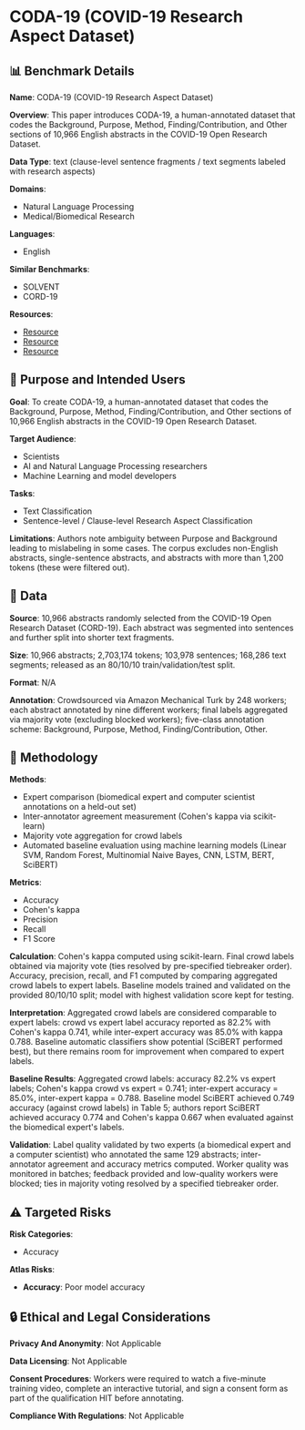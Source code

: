 # CODA-19 (COVID-19 Research Aspect Dataset)

## 📊 Benchmark Details

**Name**: CODA-19 (COVID-19 Research Aspect Dataset)

**Overview**: This paper introduces CODA-19, a human-annotated dataset that codes the Background, Purpose, Method, Finding/Contribution, and Other sections of 10,966 English abstracts in the COVID-19 Open Research Dataset.

**Data Type**: text (clause-level sentence fragments / text segments labeled with research aspects)

**Domains**:
- Natural Language Processing
- Medical/Biomedical Research

**Languages**:
- English

**Similar Benchmarks**:
- SOLVENT
- CORD-19

**Resources**:
- [Resource](http://CODA-19.org)
- [Resource](https://arxiv.org/abs/2005.02367)
- [Resource](https://covidseer.ist.psu.edu/)

## 🎯 Purpose and Intended Users

**Goal**: To create CODA-19, a human-annotated dataset that codes the Background, Purpose, Method, Finding/Contribution, and Other sections of 10,966 English abstracts in the COVID-19 Open Research Dataset.

**Target Audience**:
- Scientists
- AI and Natural Language Processing researchers
- Machine Learning and model developers

**Tasks**:
- Text Classification
- Sentence-level / Clause-level Research Aspect Classification

**Limitations**: Authors note ambiguity between Purpose and Background leading to mislabeling in some cases. The corpus excludes non-English abstracts, single-sentence abstracts, and abstracts with more than 1,200 tokens (these were filtered out).

## 💾 Data

**Source**: 10,966 abstracts randomly selected from the COVID-19 Open Research Dataset (CORD-19). Each abstract was segmented into sentences and further split into shorter text fragments.

**Size**: 10,966 abstracts; 2,703,174 tokens; 103,978 sentences; 168,286 text segments; released as an 80/10/10 train/validation/test split.

**Format**: N/A

**Annotation**: Crowdsourced via Amazon Mechanical Turk by 248 workers; each abstract annotated by nine different workers; final labels aggregated via majority vote (excluding blocked workers); five-class annotation scheme: Background, Purpose, Method, Finding/Contribution, Other.

## 🔬 Methodology

**Methods**:
- Expert comparison (biomedical expert and computer scientist annotations on a held-out set)
- Inter-annotator agreement measurement (Cohen's kappa via scikit-learn)
- Majority vote aggregation for crowd labels
- Automated baseline evaluation using machine learning models (Linear SVM, Random Forest, Multinomial Naive Bayes, CNN, LSTM, BERT, SciBERT)

**Metrics**:
- Accuracy
- Cohen's kappa
- Precision
- Recall
- F1 Score

**Calculation**: Cohen's kappa computed using scikit-learn. Final crowd labels obtained via majority vote (ties resolved by pre-specified tiebreaker order). Accuracy, precision, recall, and F1 computed by comparing aggregated crowd labels to expert labels. Baseline models trained and validated on the provided 80/10/10 split; model with highest validation score kept for testing.

**Interpretation**: Aggregated crowd labels are considered comparable to expert labels: crowd vs expert label accuracy reported as 82.2% with Cohen's kappa 0.741, while inter-expert accuracy was 85.0% with kappa 0.788. Baseline automatic classifiers show potential (SciBERT performed best), but there remains room for improvement when compared to expert labels.

**Baseline Results**: Aggregated crowd labels: accuracy 82.2% vs expert labels; Cohen's kappa crowd vs expert = 0.741; inter-expert accuracy = 85.0%, inter-expert kappa = 0.788. Baseline model SciBERT achieved 0.749 accuracy (against crowd labels) in Table 5; authors report SciBERT achieved accuracy 0.774 and Cohen's kappa 0.667 when evaluated against the biomedical expert's labels.

**Validation**: Label quality validated by two experts (a biomedical expert and a computer scientist) who annotated the same 129 abstracts; inter-annotator agreement and accuracy metrics computed. Worker quality was monitored in batches; feedback provided and low-quality workers were blocked; ties in majority voting resolved by a specified tiebreaker order.

## ⚠️ Targeted Risks

**Risk Categories**:
- Accuracy

**Atlas Risks**:
- **Accuracy**: Poor model accuracy

## 🔒 Ethical and Legal Considerations

**Privacy And Anonymity**: Not Applicable

**Data Licensing**: Not Applicable

**Consent Procedures**: Workers were required to watch a five-minute training video, complete an interactive tutorial, and sign a consent form as part of the qualification HIT before annotating.

**Compliance With Regulations**: Not Applicable
